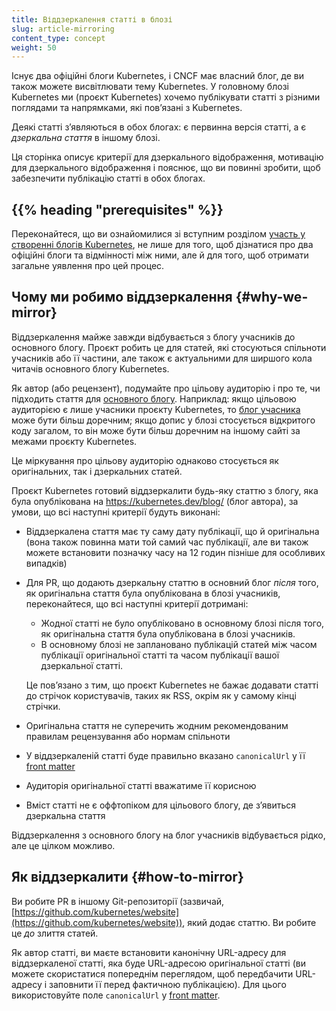 ```yaml
---
title: Віддзеркалення статті в блозі
slug: article-mirroring
content_type: concept
weight: 50
---
```


<!-- overview -->

Існує два офіційні блоги Kubernetes, і CNCF має власний блог, де ви також можете висвітлювати тему Kubernetes. У головному блозі Kubernetes ми (проєкт Kubernetes) хочемо публікувати статті з різними поглядами та напрямками, які повʼязані з Kubernetes.

Деякі статті зʼявляються в обох блогах: є первинна версія статті, а є _дзеркальна стаття_ в іншому блозі.

Ця сторінка описує критерії для дзеркального відображення, мотивацію для дзеркального відображення і пояснює, що ви повинні зробити, щоб забезпечити публікацію статті в обох блогах.

## {{% heading "prerequisites" %}}

Переконайтеся, що ви ознайомилися зі вступним розділом [участь у створенні блогів Kubernetes](/docs/contribute/blog/), не лише для того, щоб дізнатися про два офіційні блоги та відмінності між ними, але й для того, щоб отримати загальне уявлення про цей процес.

<!-- content -->

## Чому ми робимо віддзеркалення {#why-we-mirror}

Віддзеркалення майже завжди відбувається з блогу учасників до основного блогу. Проєкт робить це для статей, які стосуються спільноти учасників або її частини, але також є актуальними для ширшого кола читачів основного блогу Kubernetes.

Як автор (або рецензент), подумайте про цільову аудиторію і про те, чи підходить стаття для [основного блогу](/docs/contribute/blog/#main-blog). Наприклад: якщо цільовою аудиторією є лише учасники проєкту Kubernetes, то [блог учасника](/docs/contribute/blog/#contributor-blog) може бути більш доречним; якщо допис у блозі стосується відкритого коду загалом, то він може бути більш доречним на іншому сайті за межами проєкту Kubernetes.

Це міркування про цільову аудиторію однаково стосується як оригінальних, так і дзеркальних статей.

Проєкт Kubernetes готовий віддзеркалити будь-яку статтю з блогу, яка була опублікована на <https://kubernetes.dev/blog/> (блог автора), за умови, що всі наступні критерії будуть виконані:

- Віддзеркалена стаття має ту саму дату публікації, що й оригінальна (вона також повинна мати той самий час публікації, але ви також можете встановити позначку часу на 12 годин пізніше для особливих випадків)

- Для PR, що додають дзеркальну статтю в основний блог _після_ того, як оригінальна стаття була опублікована в блозі учасників, переконайтеся, що всі наступні критерії дотримані:
  - Жодної статті не було опубліковано в основному блозі після того, як оригінальна стаття була опублікована в блозі учасників.
  - В основному блозі не заплановано публікацій статей між часом публікації оригінальної статті та часом публікації вашої дзеркальної статті.

  Це повʼязано з тим, що проєкт Kubernetes не бажає додавати статті до стрічок користувачів, таких як RSS, окрім як у самому кінці стрічки.

- Оригінальна стаття не суперечить жодним рекомендованим правилам рецензування або нормам спільноти

- У віддзеркаленій статті буде правильно вказано `canonicalUrl` у її [front matter](https://gohugo.io/content-management/front-matter/)

- Аудиторія оригінальної статті вважатиме її корисною

- Вміст статті не є оффтопіком для цільового блогу, де зʼявиться дзеркальна стаття

Віддзеркалення з основного блогу на блог учасників відбувається рідко, але це цілком можливо.

## Як віддзеркалити {#how-to-mirror}

Ви робите PR в іншому Git-репозиторії (зазвичай, [https://github.com/kubernetes/website](https://github.com/kubernetes/website)), який додає статтю. Ви робите це _до_ злиття статей.

Як автор статті, ви маєте встановити канонічну URL-адресу для віддзеркаленої статті, яка буде URL-адресою оригінальної статті (ви можете скористатися попереднім переглядом, щоб передбачити URL-адресу і заповнити її перед фактичною публікацією). Для цього використовуйте поле `canonicalUrl` у [front matter](https://gohugo.io/content-management/front-matter/).
